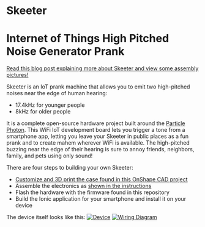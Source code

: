 # Skeeter
# Internet of Things High Pitched Noise Generator Prank

[Read this blog post explaining more about Skeeter and view some assembly pictures!](https://kevinmichaelloeffler.com/2017/05/26/skeeter-an-open-source-internet-of-things-pranking-device/)

Skeeter is an IoT prank machine that allows you to emit two high-pitched noises near the edge of human hearing:

  - 17.4kHz for younger people
  - 8kHz for older people

It is a complete open-source hardware project built around the [Particle Photon](https://store.particle.io/#photon). This WiFi IoT development board lets you trigger a tone from a smartphone app, letting you leave your Skeeter in public places as a fun prank and to create mahem wherever WiFi is available. The high-pitched buzzing near the edge of their hearing is sure to annoy friends, neighbors, family, and pets using only sound!

There are four steps to building your own Skeeter:

  - [Customize and 3D print the case found in this OnShape CAD project](https://cad.onshape.com/documents/eaf8c742fe950d3f27224622/w/907f9782731e8bab2e05c4b4/e/c1cb65d4cc90d45319c4068d)
  - Assemble the electronics as [shown in the instructions](https://wordpress.com/post/kevinmichaelloeffler.com/382)
  - Flash the hardware with the firmware found in this repository
  - Build the Ionic application for your smartphone and install it on your device

The device itself looks like this:
[![Device](https://kevinmichaelloeffler.files.wordpress.com/2017/05/20170521_205914-e1495832870940.jpg?w=1544)]()
[![Wiring Diagram](https://kevinmichaelloeffler.files.wordpress.com/2017/05/skeeter_bb.png)]()
